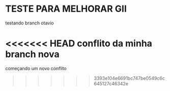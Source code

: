 # TESTE PARA MELHORAR GII


testando branch otavio

<<<<<<< HEAD
conflito da minha branch nova
=======
começando um novo conflito
>>>>>>> 3393e104e6691bc747be0549c6c645127c46342e
